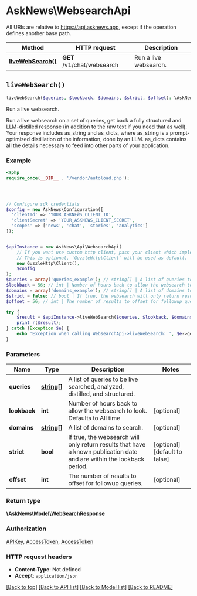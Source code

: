 # AskNews\WebsearchApi

All URIs are relative to https://api.asknews.app, except if the operation defines another base path.

| Method | HTTP request | Description |
| ------------- | ------------- | ------------- |
| [**liveWebSearch()**](WebsearchApi.md#liveWebSearch) | **GET** /v1/chat/websearch | Run a live websearch. |


## `liveWebSearch()`

```php
liveWebSearch($queries, $lookback, $domains, $strict, $offset): \AskNews\Model\WebSearchResponse
```

Run a live websearch.

Run a live websearch on a set of queries, get back a fully structured and LLM-distilled response (in addition to the raw text if you need that as well).  Your response includes as_string and as_dicts, where as_string is a prompt-optimized distillation of the information, done by an LLM. as_dicts contains all the details necessary to feed into other parts of your application.

### Example

```php
<?php
require_once(__DIR__ . '/vendor/autoload.php');




// Configure sdk credentials
$config = new AskNews\Configuration([
  'clientId' => 'YOUR_ASKNEWS_CLIENT_ID',
  'clientSecret' => 'YOUR_ASKNEWS_CLIENT_SECRET',
  'scopes' => ['news', 'chat', 'stories', 'analytics']
]);


$apiInstance = new AskNews\Api\WebsearchApi(
    // If you want use custom http client, pass your client which implements `GuzzleHttp\ClientInterface`.
    // This is optional, `GuzzleHttp\Client` will be used as default.
    new GuzzleHttp\Client(),
    $config
);
$queries = array('queries_example'); // string[] | A list of queries to be live searched, analyzed, distilled, and structured.
$lookback = 56; // int | Number of hours back to allow the websearch to look. Defaults to All time
$domains = array('domains_example'); // string[] | A list of domains to search.
$strict = false; // bool | If true, the websearch will only return results that have a known publication date and are within the lookback period.
$offset = 56; // int | The number of results to offset for followup queries.

try {
    $result = $apiInstance->liveWebSearch($queries, $lookback, $domains, $strict, $offset);
    print_r($result);
} catch (Exception $e) {
    echo 'Exception when calling WebsearchApi->liveWebSearch: ', $e->getMessage(), PHP_EOL;
}
```

### Parameters

| Name | Type | Description  | Notes |
| ------------- | ------------- | ------------- | ------------- |
| **queries** | [**string[]**](../Model/string.md)| A list of queries to be live searched, analyzed, distilled, and structured. | |
| **lookback** | **int**| Number of hours back to allow the websearch to look. Defaults to All time | [optional] |
| **domains** | [**string[]**](../Model/string.md)| A list of domains to search. | [optional] |
| **strict** | **bool**| If true, the websearch will only return results that have a known publication date and are within the lookback period. | [optional] [default to false] |
| **offset** | **int**| The number of results to offset for followup queries. | [optional] |

### Return type

[**\AskNews\Model\WebSearchResponse**](../Model/WebSearchResponse.md)

### Authorization

[APIKey](../../README.md#APIKey), [AccessToken](../../README.md#AccessToken), [AccessToken](../../README.md#AccessToken)

### HTTP request headers

- **Content-Type**: Not defined
- **Accept**: `application/json`

[[Back to top]](#) [[Back to API list]](../../README.md#endpoints)
[[Back to Model list]](../../README.md#models)
[[Back to README]](../../README.md)
